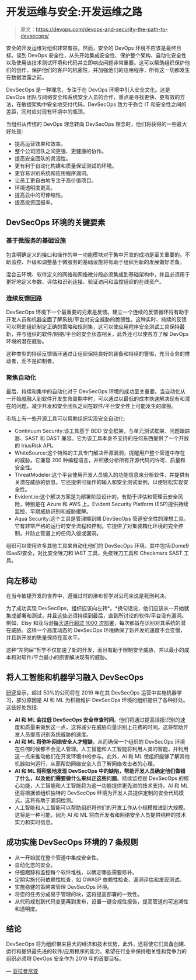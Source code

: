 # 开发运维与安全:开发运维之路

> 原文：<https://devops.com/devops-and-security-the-path-to-devsecops/>

安全的开发运维对组织非常有益。然而，安全的 DevOps 环境不应该是最终目标。谈到 DevOps 安全性，从头开始集成安全性、保护整个架构、自动化安全性以及使用该技术测试环境和代码并立即响应问题非常重要。这可以帮助组织保护他们的创作，保护他们的客户的机密性，并加强他们的应用程序，所有这一切都发生在数据泄露之前。

DevSecOps 是一种理念，专注于在 DevOps 环境中引入安全文化。这是 DevOps 团队与网络安全和系统安全人员的合作，重点是寻找更快、更有效的方法，在敏捷架构中安全地交付代码。DevSecOps 致力于弥合 IT 和安全性之间的差距，同时应对现有环境中的瓶颈。

当组织从传统的 DevOps 理念转向 DevSecOps 理念时，他们将获得的一些最大好处是:

*   提高运营效果和效率。
*   整个公司团队之间更强、更健康的协作。
*   提高安全团队的灵活性。
*   更有利于自动化构建和质量保证测试的环境。
*   更容易识别系统和应用程序漏洞。
*   让员工更自由地专注于高价值项目。
*   环境透明度更高。
*   提高云中的可伸缩性。
*   提高投资回报率。

## **DevSecOps 环境的关键要素**

### **基于微服务的基础设施**

包含明确定义的接口和操作的单一功能模块对于集中开发的成功是至关重要的。不断监控、升级和调整基于微服务的基础设施将有助于组织为新的发展做好准备。

混合云环境、软件定义的网络和网络微分段必须集成到基础架构中，并且必须用于更好地定义参数、评估和识别连接、验证访问和监控组织的在线资产。

### **连续反馈回路**

DevSecOps 环境下一个最重要的元素是反馈。建立一个连续的反馈循环将有助于开发人员和机器全面了解系统/平台对安全威胁的脆弱性。这种实时、持续的反馈可以帮助组织制定正确的策略和规则集，这可以使应用程序安全测试工具保持最新，并与组织的软件/网络/平台的安全状态相关，此外还可以使各方了解 DevOps 环境的潜在威胁。

这种类型的持续反馈循环通过让组织保持良好的装备和持续的警惕，充当业务的推动者，而不是抑制者。

### **聚焦自动化**

最后，持续和集中的自动化对于 DevSecOps 环境的成功至关重要。当自动化从一开始就融入到软件开发生命周期中时，可以通过以最低的成本快速解决现有和潜在的问题，减少开发和安全团队之间在软件/平台安全性上可能发生的摩擦。

市场上有一些开源工具可以帮助组织实现安全自动化:

*   Continuum Security:该工具基于 BDD 安全框架，与单元测试框架、问题跟踪器、SAST 和 DAST 兼容。它为该工具本身不支持的任何东西提供了一个开放的 IriusRisk API。
*   WhiteSource:这个特殊的工具专门解决开源漏洞，提醒用户整个管道中存在的威胁。它兼容 200 种编程语言，并积极分析所有开源代码的许可、质量和安全性。
*   ThreatModeler:这个平台使用开发人员输入的功能信息来分析软件，并提供有关潜在威胁的信息。它还提供可操作的输入和安全测试案例，以便轻松实现安全性。
*   Evident.io:这个解决方案是为部署阶段设计的，有助于评估和管理云安全风险，特别是在 Azure 和 AWS 上。Evident Security Platform (ESP)提供持续监控、早期威胁识别和威胁缓解。
*   Aqua Security:这个工具是管理端到端 DevSecOps 管道安全性的理想工具。它有非常严格的运行时安全流程和控制。它提供了对集装箱化环境的完全控制，并防止管道上的任何入侵或漏洞。

组织可以使用许多其他工具来自动化他们的 DevSecOps 环境。其中包括:Dome9 (SaaS)安全，对比安全锉刀和 IAST 工具，免疫锉刀工具和 Checkmarx SAST 工具。

## **向左移动**

在当今敏捷开发的世界中，遵循过时的瀑布哲学对公司来说是死刑判决。

为了成功实现 DevSecOps，组织应该向左转*。*换句话说，他们应该从一开始就集成部署和测试，并且这些必须持续到最后，直到所讨论的软件/平台没有漏洞。例如，Etsy 和亚马逊[每天进行超过 1000 次部署](https://puppet.com/resources/whitepaper/state-of-devops-report)，每次都旨在识别对其系统的潜在威胁。这样一个高度动态的 DevSecOps 环境确保了新开发的速度不会变慢，并且新开发的质量保持在高水平。

这种“左狗屎”哲学不仅加速了新的开发，而且有助于限制安全威胁，并以最小的成本和对软件/平台最小的损害解决现有的威胁。

## **将人工智能和机器学习融入 DevSecOps**

[研究](https://451research.com/blog/1971-how,-why,-and-when-ai-machine-learning-will-transform-organizations)显示，超过 50%的公司将在 2019 年在其 DevSecOps 运营中实施机器学习，部分原因是 AI 和 ML 为积极维护 DevSecOps 环境的组织提供了各种好处。这些好处包括:

*   **AI 和 ML 会拉低 DevSecOps 安全审查时间**。他们将通过提高误报识别的速度和质量来做到这一点，这将减少在威胁向量识别上花费的时间。这将帮助开发人员提高识别系统威胁的速度。
*   **AI 和 ML 将弥补网络安全人才短缺**，从而确保一个组织的 DevSecOps 环境在任何时候都不会无人管理。人工智能和人工智能将利用人类的智能，并利用这一点来推动他们在开发环境中的参与。此外，AI 和 ML 使组织能够了解其他机器如何运行，从而帮助网络安全人员了解网络攻击者的心理。
*   **AI 和 ML 将积极地发现 DevSecOps 中的缺陷，帮助开发人员确定他们做错了什么，以及他们需要做什么来纠正这些问题**。持续监控是 DevSecOps 的核心功能，人工智能和人工智能将为这一功能提供更先进的技术支持。AI 和 ML 还将根据该组织独特的 DevSecOps 环境为开发人员提供定制的安全代码模式，这将有助于漏洞检测。
*   人工智能和人工智能可以帮助组织将他们的开发工作从小规模推进到大规模。这将是一种可能，因为 AI 和 ML 将向开发者和网络安全人员提供纯粹的技术实力和实时信息。

## **成功实施 DevSecOps 环境的 7 条规则**

*   从一开始就在整个管道中集成安全性。
*   自动化您的安全。
*   仔细跟踪和监控每个软件堆栈，以确定哪些需要修补。
*   定期实施代码依赖性检查，如 OWASP 依赖性检查、漏洞评估和发现测试。
*   实施稳健的策略来管理 DevSecOps 环境。
*   将您的任务分成易于管理的块，这将提高部署的一致性。
*   从代码规划到代码变更再到发布，设置一键合规性报告，提高管道的可追溯性和透明度。

## **结论**

DevSecOps 将为组织带来巨大的经济和技术优势，此外，还将使它们具备创建、运行和提供最先进的软件/应用程序的能力。希望在行业中保持相关性和竞争力的组织必须将 DevOps 安全作为 2019 年的首要目标。

— [亚拉曼尼亚](https://devops.com/author/subramonian-sarma/)